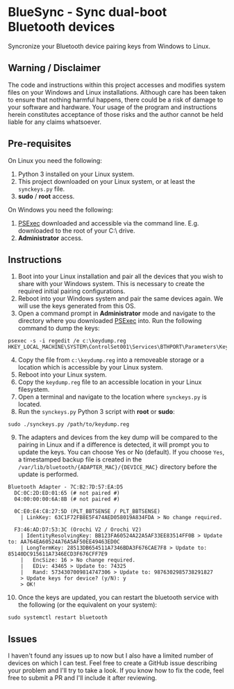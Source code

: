 # BlueSync - Sync dual-boot Bluetooth devices
Syncronize your Bluetooth device pairing keys from Windows to Linux.

## Warning / Disclaimer
The code and instructions within this project accesses and modifies system files on your Windows and Linux installations. Although care has been taken to ensure that nothing harmful happens, there could be a risk of damage to your software and hardware. Your usage of the program and instructions herein constitutes acceptance of those risks and the author cannot be held liable for any claims whatsoever.

## Pre-requisites
On Linux you need the following:
1. Python 3 installed on your Linux system.
2. This project downloaded on your Linux system, or at least the `synckeys.py` file.
3. **sudo** / **root** access.

On Windows you need the following:
1. [PSExec](http://live.sysinternals.com/psexec.exe) downloaded and accessible via the command line. E.g. downloaded to the root of your C:\ drive.
2. **Administrator** access.

## Instructions
1. Boot into your Linux installation and pair all the devices that you wish to share with your Windows system. This is necessary to create the required initial pairing configurations.
2. Reboot into your Windows system and pair the same devices again. We will use the keys generated from this OS.
3. Open a command prompt in **Administrator** mode and navigate to the directory where you downloaded [PSExec](http://live.sysinternals.com/psexec.exe) into. Run the following command to dump the keys:
```
psexec -s -i regedit /e c:\keydump.reg HKEY_LOCAL_MACHINE\SYSTEM\ControlSet001\Services\BTHPORT\Parameters\Keys
```
4. Copy the file from `c:\keydump.reg` into a removeable storage or a location which is accessible by your Linux system.
5. Reboot into your Linux system.
6. Copy the `keydump.reg` file to an accessible location in your Linux filesystem.
7. Open a terminal and navigate to the location where `synckeys.py` is located.
8. Run the `synckeys.py` Python 3 script with **root** or **sudo**:
```
sudo ./synckeys.py /path/to/keydump.reg
```
9. The adapters and devices from the key dump will be compared to the pairing in Linux and if a difference is detected, it will prompt you to update the keys. You can choose Yes or No (default). If you choose `Yes`, a timestamped backup file is created in the `/var/lib/bluetooth/{ADAPTER_MAC}/{DEVICE_MAC}` directory before the update is performed.
```
Bluetooth Adapter - 7C:B2:7D:57:EA:D5
  DC:0C:2D:ED:01:65 (# not paired #)
  04:00:00:00:6A:8B (# not paired #)

  0C:E0:E4:C8:27:5D (PLT_BBTSENSE / PLT_BBTSENSE)
    | LinkKey: 63C1F72FB8E5F474AED058019A834FDA > No change required.

  F3:46:AD:D7:53:3C (Orochi V2 / Orochi V2)
    | IdentityResolvingKey: BB123FA60524A22A5AF33EE83514FF0B > Update to: AA764EA60524A76A5AF50EE49463ED0C
    | LongTermKey: 28513DB654511A7346BDA3F676CAE7F8 > Update to: 85140DC915611A7346ECD3F676CFF7E9
    |   EncSize: 16 > No change required.
    |   EDiv: 43465 > Update to: 74325
    |   Rand: 5734307009814747306 > Update to: 9876302985738291827
    > Update keys for device? (y/N): y
    > OK!
```
10. Once the keys are updated, you can restart the bluetooth service with the following (or the equivalent on your system):
```
sudo systemctl restart bluetooth
```

## Issues
I haven't found any issues up to now but I also have a limited number of devices on which I can test. Feel free to create a GitHub issue describing your problem and I'll try to take a look. If you know how to fix the code, feel free to submit a PR and I'll include it after reviewing.